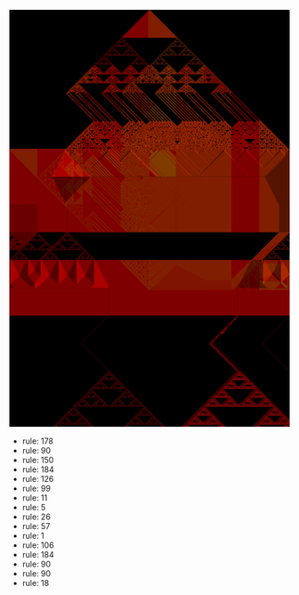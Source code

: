 ![photo](./output.png) 
 * rule: 178
* rule: 90
* rule: 150
* rule: 184
* rule: 126
* rule: 99
* rule: 11
* rule: 5
* rule: 26
* rule: 57
* rule: 1
* rule: 106
* rule: 184
* rule: 90
* rule: 90
* rule: 18
